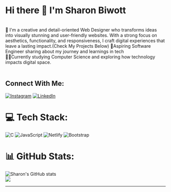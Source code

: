  # Hi there 👋 I'm Sharon Biwott

<br/>
🎨 I'm a creative and detail-oriented Web Designer who transforms ideas into visually stunning and user-friendly websites. With a strong focus on aesthetics, functionality, and responsiveness, I craft digital experiences that leave a lasting impact.(Check My Projects Below)
🌱Aspiring Software Engineer sharing about my journey and learnings in tech <br/>
👨‍💻Currently studying Computer Science and exploring how technology impacts digital space.<br/>
<br/>


## Connect With Me:
[![Instagram](https://img.shields.io/badge/Instagram-%23E4405F.svg?logo=Instagram&logoColor=white)](https://instagram.com/https://www.instagram.com/_biw0tt_/) [![LinkedIn](https://img.shields.io/badge/LinkedIn-%230077B5.svg?logo=linkedin&logoColor=white)](https://linkedin.com/in/https://www.linkedin.com/in/sharon-biwott-444749279/) 

# 💻 Tech Stack:
![C](https://img.shields.io/badge/c-%2300599C.svg?style=for-the-badge&logo=c&logoColor=white) ![JavaScript](https://img.shields.io/badge/javascript-%23323330.svg?style=for-the-badge&logo=javascript&logoColor=%23F7DF1E) ![Netlify](https://img.shields.io/badge/netlify-%23000000.svg?style=for-the-badge&logo=netlify&logoColor=#00C7B7) ![Bootstrap](https://img.shields.io/badge/bootstrap-%238511FA.svg?style=for-the-badge&logo=bootstrap&logoColor=white)
# 📊 GitHub Stats:

![Sharon's GitHub stats](https://github-readme-stats.vercel.app/api?username=Biwott362&show_icons=true&theme=radical) <br/>
![](https://github-readme-stats.vercel.app/api/top-langs/?username=Biwott362&theme=dark&hide_border=false&include_all_commits=false&count_private=false&layout=compact)

---


<!-- Proudly created with GPRM ( https://gprm.itsvg.in ) -->

